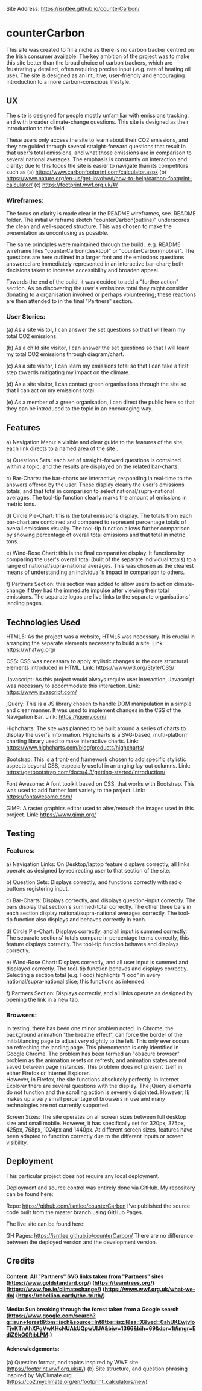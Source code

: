 
Site Address: https://isntlee.github.io/counterCarbon/



# **counterCarbon** 

This site was created to fill a niche as there is no carbon tracker centred on the Irish consumer available. The key ambition of the project was to make this site better than the broad choice of carbon trackers, which are frustratingly detailed, often requiring precise input (.e.g. rate of heating oil use). The site is designed as an intuitive, user-friendly and encouraging introduction to a more carbon-conscious lifestyle. 



## **UX**

The site is designed for people mostly unfamiliar with emissions tracking, and with broader climate-change questions. This site is designed as their introduction to the field. 

These users only access the site to learn about their CO2 emissions, and they are guided through several straight-forward questions that result in that user's total emissions, and what those emissions are in comparison to several national averages. The emphasis is constantly on interaction and clarity; due to this focus the site is easier to navigate than its competitors such as (a) https://www.carbonfootprint.com/calculator.aspx (b) https://www.nature.org/en-us/get-involved/how-to-help/carbon-footprint-calculator/ (c) https://footprint.wwf.org.uk/#/

### Wireframes: 

The focus on clarity is made clear in the README wireframes, see. README folder. The initial wireframe sketch "counterCarbon(outline)" underscores the clean and well-spaced structure. This was chosen to make the presentation as unconfusing as possible. 

The same principles were maintained through the build, .e.g. README wireframe files "counterCarbon(desktop)" or "counterCarbon(mobile)". The questions are here outlined in a larger font and the emissions questions answered are immediately represented in an interactive bar-chart; both decisions taken to increase accessibility and broaden appeal. 

Towards the end of the build, it was decided to add a "further action" section. As on discovering the user's emissions total they might consider donating to a organisation involved or perhaps volunteering; these reactions are then attended to in the final "Partners" section. 

### User Stories: 

(a) As a site visitor, I can answer the set questions so that I will learn my total CO2 emissions. 

(b) As a child site visitor, I can answer the set questions so that I will learn my total CO2 emissions through diagram/chart. 

(c) As a site visitor, I can learn my emissions total so that I can take a first step towards mitigating my impact on the climate.

(d) As a site visitor, I can contact green organisations through the site so that I can act on my emissions total. 

(e) As a member of a green organisation, I can direct the public here so that they can be introduced to the topic in an encouraging way.



## **Features**

a) Navigation Menu: a visible and clear guide to the features of the site, each link directs to a named area of the site .

b) Questions Sets: each set of straight-forward questions is contained within a topic, and the results are displayed on the related bar-charts.

c) Bar-Charts: the bar-charts are interactive, responding in real-time to the answers offered by the user. These display clearly the user's emissions totals, and that total in comparison to select national/supra-national averages. The tool-tip function clearly marks the amount of emissions in metric tons. 

d) Circle Pie-Chart: this is the total emissions display. The totals from each bar-chart are combined and compared to represent percentage totals of overall emissions visually. The tool-tip function allows further comparison by showing percentage of overall total emissions and that total in metric tons.

e) Wind-Rose Chart: this is the final comparative display. It functions by comparing the user's overall total (built of the separate individual totals) to a range of national/supra-national averages. This was chosen as the clearest means of understanding an individual's impact in comparison to others.   

f) Partners Section: this section was added to allow users to act on climate-change if they had the immediate impulse after viewing their total emissions. The separate logos are live links to the separate organisations' landing pages. 



## **Technologies Used**

HTML5: As the project was a website, HTML5 was necessary. It is crucial in arranging the separate elements necessary to build a site. Link: https://whatwg.org/

CSS: CSS was necessary to apply stylistic changes to the core structural  elements introduced in HTML. Link: https://www.w3.org/Style/CSS/

Javascript: As this project would always require user interaction, Javascript was necessary to accommodate this interaction. Link: https://www.javascript.com/

jQuery: This is a JS library chosen to handle DOM manipulation in a simple and clear manner. It was used to implement changes in the CSS of the Navigation Bar. Link: https://jquery.com/

Highcharts: The site was planned to be built around a series of charts to display the user's information. Highcharts is a SVG-based, multi-platform charting library used to make interactive charts. Link: https://www.highcharts.com/blog/products/highcharts/

Bootstrap: This is a front-end framework chosen to add specific stylistic aspects beyond CSS, especially useful in arranging lay-out columns. Link: https://getbootstrap.com/docs/4.3/getting-started/introduction/

Font Awesome: A font toolkit based on CSS, that works with Bootstrap. This was used to add further font variety to the project. Link: https://fontawesome.com/

GIMP: A raster graphics editor used to alter/retouch the images used in this project. Link: https://www.gimp.org/



## **Testing**

### Features: 

a) Navigation Links: On Desktop/laptop feature displays correctly, all links operate as designed by redirecting user to that section of the site.

b) Question Sets: Displays correctly, and functions correctly with radio buttons registering input.

c) Bar-Charts: Displays correctly, and displays question-input correctly. The bars display that section's summed-total correctly. The other three bars in each section display national/supra-national averages correctly. The tool-tip function also displays and behaves correctly in each.  

d) Circle Pie-Chart: Displays correctly, and all input is summed correctly. The separate sections' totals compare in percentage terms correctly, this feature displays correctly. The tool-tip function behaves and displays correctly.

e) Wind-Rose Chart: Displays correctly, and all user input is summed and displayed correctly. The tool-tip function behaves and displays correctly. Selecting a section total (e.g. Food) highlights "Food" in every national/supra-national slice; this functions as intended. 

f) Partners Section: Displays correctly, and all links operate as designed by opening the link in a new tab. 


### Browsers: 

In testing, there has been one minor problem noted. In Chrome, the background animation "the breathe effect", can force the border of the initial/landing page to adjust very slightly to the left. This only ever occurs on refreshing the landing page. This phenomenon is only identified in Google Chrome. The problem has been termed an "obscure browser" problem as the animation resets on refresh, and animation states are not saved between page instances. This problem does not present itself in either Firefox or Internet Explorer.  
However, in Firefox, the site functions absolutely perfectly. In Internet Explorer there are several questions with the display. The jQuery elements do not function and the scrolling action is severely disjointed. However, IE makes up a very small percentage of browsers in use and many technologies are not currently supported. 

Screen Sizes: The site operates on all screen sizes between full desktop size and small mobile. However, it has specifically set for 320px, 375px, 425px, 768px, 1024px and 1440px. At different screen sizes, features have been adapted to function correctly due to the different inputs or screen visibility.



## **Deployment** 

This particular project does not require any local deployment.

Deployment and source control was entirely done via GitHub. My repository can be found here:

Repo: https://github.com/isntlee/counterCarbon
I've published the source code built from the master branch using GitHub Pages.

The live site can be found here:

GH Pages: https://isntlee.github.io/counterCarbon/
There are no difference between the deployed version and the development version.



## **Credits** 


#### Content:  All "Partners" SVG links taken from "Partners" sites  (https://www.goldstandard.org/) (https://teamtrees.org/) (https://www.foe.ie/climatechange/) (https://www.wwf.org.uk/what-we-do) (https://rebellion.earth/the-truth/)

#### Media: Sun breaking through the forest taken from a Google search (https://www.google.com/search?q=sun+forest&tbm=isch&source=lnt&tbs=isz:l&sa=X&ved=0ahUKEwjvloTjvKTnAhXPgVwKHcNUAkUQpwUIJA&biw=1366&bih=69&dpr=1#imgr=EdjZ9kQ0RibLPM:)

#### Acknowledgements: 
(a) Question format, and topics inspired by WWF site (https://footprint.wwf.org.uk/#/)
(b) Site structure, and question phrasing inspired by MyClimate.org (https://co2.myclimate.org/en/footprint_calculators/new)
